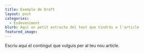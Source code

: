 ```yaml
---
title: Exemple de Draft
layout: post
categories:
  - Esdeveniment
blurb: Aquí un petit extracte del text que tindràs a l'article
featured_image:
---
```


Escriu aqu&iacute; el contingut que vulguis per al teu nou article.